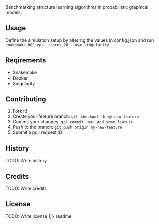 <snippet>
  <content><![CDATA[
# ${1:Graphical model structure learning benchmarking}

Benchmarking structure learning algorithms in probabilistic graphical models.


## Usage
Define the simulation setup by altering the values in config.json and run
`snakemake ROC.eps --cores 20 --use-singularity`

## Reqirements
- Snakemake
- Docker
- Singularity


## Contributing

1. Fork it!
2. Create your feature branch: `git checkout -b my-new-feature`
3. Commit your changes: `git commit -am 'Add some feature'`
4. Push to the branch: `git push origin my-new-feature`
5. Submit a pull request :D

## History

TODO: Write history

## Credits

TODO: Write credits

## License

TODO: Write license
]]></content>
  <tabTrigger>readme</tabTrigger>
</snippet>